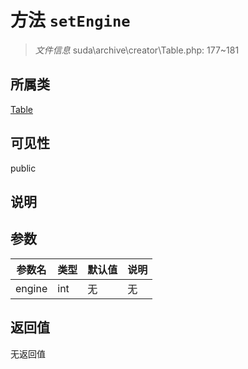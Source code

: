 # 方法 `setEngine`

> *文件信息* suda\archive\creator\Table.php: 177~181

## 所属类 

[Table](../Table.md)

## 可见性

public

## 说明



## 参数


| 参数名 | 类型 | 默认值 | 说明 |
|--------|-----|-------|-------|
| engine |  int | 无 | 无 |



## 返回值

无返回值
